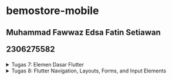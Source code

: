 # bemostore-mobile

<h2>
Muhammad Fawwaz Edsa Fatin Setiawan
  
2306275582
</h2>

<details>
  <summary>Tugas 7: Elemen Dasar Flutter</summary>

  #  Jelaskan apa yang dimaksud dengan stateless widget dan stateful widget, dan jelaskan perbedaan dari keduanya.
  ### Stateless Widget
  Stateless widget adalah widget yang tidak memiliki status yang bisa berubah selama siklus hidup widget itu. Artinya, begitu widget dibuat, dia tidak akan berubah meskipun ada perubahan data atau aksi dari   pengguna. Stateless widget cocok untuk elemen UI yang statis, seperti teks, gambar, atau elemen layout yang tidak akan berubah.
  Contoh:
  ```dart
  class MyTextWidget extends StatelessWidget {
    @override
    Widget build(BuildContext context) {
      return Text('Ini adalah Stateless Widget');
    }
  }
  ```

  ### Stateful Widget
  Stateful widget adalah widget yang memiliki status dan bisa berubah selama siklus hidup widget. Ketika statusnya berubah, widget akan dibangun ulang untuk mencerminkan perubahan tersebut. Widget ini biasanya dipakai kalau ada elemen UI yang bisa diubah oleh pengguna, seperti form input, tombol yang berubah warna saat ditekan, atau counter.
  Contoh:
  ```dart
  class MyCounterWidget extends StatefulWidget {
    @override
    _MyCounterWidgetState createState() => _MyCounterWidgetState();
  }
  
  class _MyCounterWidgetState extends State<MyCounterWidget> {
    int counter = 0;
  
    @override
    Widget build(BuildContext context) {
      return Column(
        children: [
          Text('Counter: $counter'),
          ElevatedButton(
            onPressed: () {
              setState(() {
                counter++;
              });
            },
            child: Text('Increment'),
          ),
        ],
      );
    }
  }
```

  ### Perbedaan Stateless dan Stateful Widget
  Stateless: Tidak bisa berubah, cocok untuk elemen statis.

  Stateful: Bisa berubah, cocok untuk elemen dinamis yang tergantung pada interaksi pengguna.

#  Sebutkan widget apa saja yang kamu gunakan pada proyek ini dan jelaskan fungsinya.
  - MyApp (StatelessWidget)
MyApp adalah widget utama aplikasi yang berfungsi sebagai root atau titik masuk aplikasi Flutter. MyApp memulai aplikasi dengan MaterialApp, yaitu komponen utama Flutter untuk aplikasi berbasis material design. Stateless karena sifatnya yang tidak berubah atau dinamis.

- MaterialApp
Ini adalah konfigurasi utama aplikasi yang mencakup pengaturan global seperti:

    -  title: Menyediakan judul aplikasi.
    -  theme: Mengatur tema aplikasi secara keseluruhan. Menggunakan ThemeData dengan skema warna khusus (primary merah dan secondary merah tua).
    -  home: Menentukan halaman awal aplikasi, yang di sini adalah MyHomePage.
    
- ThemeData
Mengatur tampilan dan tema keseluruhan aplikasi. Contoh utama yang diatur adalah ColorScheme, di mana:
    - primary: Warna utama aplikasi, yaitu merah.
    - secondary: Warna sekunder aplikasi, merah tua.
  
- MyHomePage (StatelessWidget)
Halaman utama aplikasi, di mana terdapat informasi dasar seperti NPM, nama, dan kelas. Di dalamnya ada daftar item untuk menu, yang diatur menggunakan widget bernama ItemHomepage.

- Scaffold
Struktur utama halaman yang menyediakan kerangka dasar aplikasi, seperti:
    - AppBar: Sebagai header dengan judul aplikasi.
    - body: Tempat di mana isi utama halaman berada.
  
- AppBar
Menyediakan header atau bagian atas halaman dengan gaya teks khusus dan warna latar belakang sesuai tema yang sudah diatur.

- Padding
Membantu mengatur jarak di sekitar widget untuk tampilan yang lebih rapi dan lebih mudah dibaca.

- InfoCard (StatelessWidget)
Sebuah kartu informasi yang memuat judul (misalnya, NPM) dan isinya (seperti nomor NPM). Menggunakan Card untuk tampilan seperti kartu yang ringan dengan bayangan.

- SizedBox
Menyediakan jarak antar widget atau digunakan untuk mengatur ukuran widget tertentu.

- GridView.count
Menampilkan menu aplikasi dalam bentuk grid dengan jumlah kolom yang tetap, yaitu tiga kolom. Setiap item dalam grid ini adalah ItemCard yang berasal dari daftar ItemHomepage.

- ItemHomepage (Model Data)
Model data sederhana yang berfungsi untuk menyimpan name dan icon yang terkait dengan setiap item dalam menu.

- ItemCard (StatelessWidget)
Kartu yang menampilkan ikon dan nama item. Menggunakan Material dengan InkWell agar memiliki efek klik, sehingga saat pengguna menekan kartu, akan muncul SnackBar.

- SnackBar
Komponen untuk menampilkan pesan sementara di bagian bawah layar ketika pengguna menekan ItemCard, memberikan feedback instan kepada pengguna.

#  Apa fungsi dari setState()? Jelaskan variabel apa saja yang dapat terdampak dengan fungsi tersebut.
  Fungsi `setState()` adalah metode yang digunakan pada Stateful Widget untuk memberi tahu Flutter bahwa ada perubahan pada status atau data yang memerlukan rebuild. Ketika `setState()` dipanggil, Flutter akan membangun ulang UI dengan data terbaru.

Contoh variabel yang bisa terpengaruh:

- Counter atau angka: Seperti contoh counter di atas.
- Input teks: Untuk mendapatkan teks yang baru dari pengguna.
- Status tombol atau warna: Jika kamu ingin tombol berubah warna atau bentuk setelah ditekan.

#  Jelaskan perbedaan antara `const` dengan `final`.
- const: Nilai tetap selama compile-time. Artinya, jika kita menetapkan const, nilai ini tidak akan pernah berubah, bahkan sebelum aplikasi dijalankan.
- final: Nilai tetap selama runtime. Artinya, nilai tersebut hanya bisa ditetapkan sekali, tapi penentuannya bisa dilakukan saat runtime (misalnya hasil dari suatu fungsi atau input pengguna).

#  Jelaskan bagaimana cara kamu mengimplementasikan checklist-checklist di atas.

### Membuat projek flutter
jalankan command berikut pada terminal dengna direktori dimana projek ingin disimpan
```
flutter create bemostore_app
cd /bemostore_app
```

### Merapikan struktur proyek
Buat file bernama `menu.dart` pada direktori yang sama dengan file bernama `main.dart`, kemudian pindahkan class `MyHomePage` dan `_MyHomePageState` dari `main.dart` ke `menu.dart`.
Tambahkan import berikut pada `menu.dart`
```dart
import 'package:flutter/material.dart';
```
dan juga import berikut pada `main.dart`
```dart
import 'package:bemostore_app/menu.dart';
```

### Mengubah ColorScheme
```dart
        colorScheme: ColorScheme.fromSwatch(
              primarySwatch: Colors.blueGrey,
        ).copyWith(secondary: Colors.blueGrey[900]),      
      )
```

### Mmebuat class baru bernama ItemHomepage yang berisi atribut-atribut dari card yang akan dibuat
Tambahkan pada `menu.dart`
```dart
class ItemHomepage {
     final String name;
     final IconData icon;
     final Color color; 

     ItemHomepage(this.name, this.icon, this.color);
 }
```

### Membuat list of ItemHomepage yang berisi tombol-tombol yang akan tambahkan pada class MyHomePage.
```dart
class MyHomePage extends StatelessWidget {
    ...
    final String npm = '2306275582'; // NPM
    final String name = 'Muhammad Fawwaz Edsa Fatin Setiawan '; // Nama
    final String className = 'PBP D'; // Kelas
    final List<ItemHomepage> items = [
    ItemHomepage("Lihat Daftar Produk", Icons.mood, const Color.fromARGB(255, 41, 53, 57)!),
    ItemHomepage("Tambah Produk", Icons.add, const Color.fromARGB(255, 37, 48, 38)),
    ItemHomepage("Logout", Icons.logout, const Color.fromARGB(255, 52, 48, 42)),
    ....
}
```

### Menampilkan SnackBar
```dart
class ItemCard extends StatelessWidget {
  // Menampilkan kartu dengan ikon dan nama.

  final ItemHomepage item; 
  
  const ItemCard(this.item, {super.key}); 

  @override
  Widget build(BuildContext context) {
    return Material(
      // Menentukan warna latar belakang dari tema aplikasi.
      color: item.color,
      // Membuat sudut kartu melengkung.
      borderRadius: BorderRadius.circular(12),
      
      child: InkWell(
        // Aksi ketika kartu ditekan.
        onTap: () {
          // Menampilkan pesan SnackBar saat kartu ditekan.
          ScaffoldMessenger.of(context)
            ..hideCurrentSnackBar()
            ..showSnackBar(
              SnackBar(content: Text("Kamu telah menekan tombol ${item.name}!"))
            );
        },
        // Container untuk menyimpan Icon dan Text
        child: Container(
          padding: const EdgeInsets.all(8),
          child: Center(
            child: Column(
              // Menyusun ikon dan teks di tengah kartu.
              mainAxisAlignment: MainAxisAlignment.center,
              children: [
                Icon(
                  item.icon,
                  color: Colors.white,
                  size: 30.0,
                ),
                const Padding(padding: EdgeInsets.all(3)),
                Text(
                  item.name,
                  textAlign: TextAlign.center,
                  style: const TextStyle(color: Colors.white),
                ),
              ],
            ),
          ),
        ),
      ),
    );
  } 
}
```
</details>

<details>
  <summary>Tugas 8: Flutter Navigation, Layouts, Forms, and Input Elements</summary>

  # Apa kegunaan const di Flutter? Jelaskan apa keuntungan ketika menggunakan const pada kode Flutter. Kapan sebaiknya kita menggunakan const, dan kapan sebaiknya tidak digunakan?
  Penggunaan `const` memiliki peran penting dalam menjaga efisiensi dan performa aplikasi. Ketika kita mendeklarasikan objek sebagai `const`, objek tersebut menjadi immutable atau tidak dapat diubah. Ini berarti Flutter hanya membuat objek tersebut satu kali dan menyimpannya dalam memori sepanjang aplikasi berjalan, mengurangi kebutuhan akan alokasi memori tambahan. Penggunaan `const` ini sangat berguna pada widget atau nilai yang bersifat statis dan tidak akan berubah, seperti teks atau ikon tetap. Keuntungan utama dari `const` adalah efisiensi memori dan peningkatan performa render, karena objek yang bersifat `const` tidak perlu di-render ulang, menghemat waktu saat aplikasi berjalan. Selain itu, `const` juga memberikan stabilitas dengan memastikan bahwa data tidak berubah secara tak terduga selama runtime, mengurangi risiko error. Namun, `const` tidak ideal untuk objek atau widget yang berubah selama aplikasi berjalan, seperti item dalam `ListView` yang diambil dari server atau widget yang dipengaruhi oleh interaksi pengguna, karena perubahan tersebut akan menyebabkan error jika dipaksa menjadi `const`.

# Jelaskan dan bandingkan penggunaan Column dan Row pada Flutter. Berikan contoh implementasi dari masing-masing layout widget ini!
Dalam penataan layout, widget `Column` dan `Row` adalah dua pilihan utama yang digunakan berdasarkan orientasi elemen. `Column` menata widget secara vertikal dari atas ke bawah dan cocok untuk tampilan yang membutuhkan elemen bertumpuk, seperti daftar item atau form UI. Sebaliknya, `Row` menata widget secara horizontal dari kiri ke kanan, cocok untuk toolbar atau tombol yang disusun berdampingan. Keduanya memiliki properti `mainAxisAlignment` dan `crossAxisAlignment` yang memungkinkan pengaturan posisi anak-anak widget di sepanjang sumbu utama dan sumbu silang. Misalnya, `Column` dapat diatur agar elemen-elemen di dalamnya berada di tengah atau disejajarkan ke kiri, sementara `Row` dapat membuat elemen-elemen memiliki jarak sama rata di sepanjang sumbu horizontal. Singkatnya, pemilihan antara `Column` dan `Row` tergantung pada arah susunan yang diinginkan, sementara penggunaan `const` yang bijak pada widget atau value statis akan membantu meningkatkan efisiensi aplikasi Flutter secara keseluruhan.

</details>
